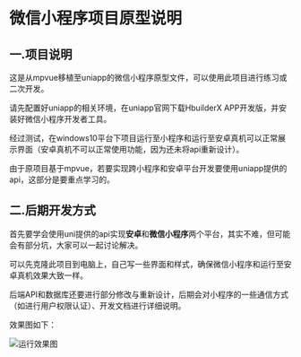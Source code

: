 # 微信小程序项目原型说明
## 一.项目说明

这是从mpvue移植至uniapp的微信小程序原型文件，可以使用此项目进行练习或二次开发。

请先配置好uniapp的相关环境，在uniapp官网下载HbuilderX APP开发版，并安装好微信小程序开发者工具。

经过测试，在windows10平台下项目运行至小程序和运行至安卓真机可以正常展示界面（安卓真机不可以正常使用功能，因为还未将api重新设计）。

由于原项目基于mpvue，若要实现跨小程序和安卓平台开发要使用uniapp提供的api，这部分是要重点学习的。

## 二.后期开发方式

首先要学会使用uni提供的api实现**安卓**和**微信小程序**两个平台，其实不难，但可能会有部分坑，大家可以一起讨论解决。

可以先克隆此项目到电脑上，自己写一些界面和样式，确保微信小程序和运行至安卓真机效果大致一样。

后端API和数据库还要进行部分修改与重新设计，后期会对小程序的一些通信方式（如进行用户权限认证）、开发文档进行详细说明。

效果图如下：

![运行效果图](https://yun.515code.com/github/mp-prototype-demo/运行效果图.jpg)

